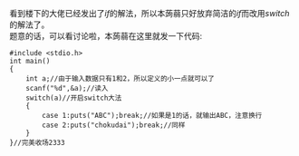 看到楼下的大佬已经发出了$if$的解法，所以本蒟蒻只好放弃简洁的$if$而改用$switch$的解法了。  
题意的话，可以看讨论啦，本蒟蒻在这里就发一下代码:  
```
#include <stdio.h>
int main()
{
	int a;//由于输入数据只有1和2，所以定义的小一点就可以了
	scanf("%d",&a);//读入
	switch(a)//开启switch大法
	{
		case 1:puts("ABC");break;//如果是1的话，就输出ABC，注意换行
		case 2:puts("chokudai");break;//同样
	}
}//完美收场2333
```